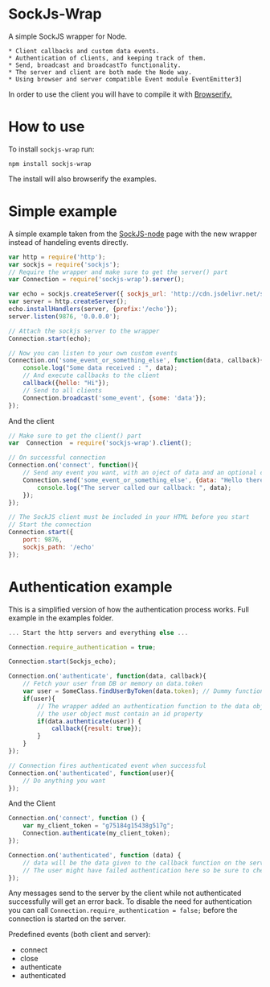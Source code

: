 SockJs-Wrap
===========
A simple SockJS wrapper for Node.

    * Client callbacks and custom data events. 
    * Authentication of clients, and keeping track of them. 
    * Send, broadcast and broadcastTo functionality. 
    * The server and client are both made the Node way.
    * Using browser and server compatible Event module EventEmitter3]
    
In order to use the client you will have to compile it with [Browserify.](https://github.com/substack/node-browserify)

How to use
=========

To install `sockjs-wrap` run:

    npm install sockjs-wrap

The install will also browserify the examples.

Simple example
==============
A simple example taken from the [SockJS-node](https://github.com/sockjs/sockjs-node) page with the new wrapper instead of handeling events directly.

```javascript
var http = require('http');
var sockjs = require('sockjs');
// Require the wrapper and make sure to get the server() part
var Connection = require('sockjs-wrap').server();

var echo = sockjs.createServer({ sockjs_url: 'http://cdn.jsdelivr.net/sockjs/0.3.4/sockjs.min.js' });
var server = http.createServer();
echo.installHandlers(server, {prefix:'/echo'});
server.listen(9876, '0.0.0.0');

// Attach the sockjs server to the wrapper 
Connection.start(echo);

// Now you can listen to your own custom events
Connection.on('some_event_or_something_else', function(data, callback){
    console.log("Some data received : ", data);
	// And execute callbacks to the client
    callback({hello: "Hi"});
    // Send to all clients
    Connection.broadcast('some_event', {some: 'data'});
});
```
And the client
```javascript
// Make sure to get the client() part
var  Connection  = require('sockjs-wrap').client();

// On successful connection
Connection.on('connect', function(){
    // Send any event you want, with an oject of data and an optional callback
    Connection.send('some_event_or_something_else', {data: "Hello there"}, function(data){
        console.log("The server called our callback: ", data);
    });
});

// The SockJS client must be included in your HTML before you start
// Start the connection
Connection.start({
    port: 9876,
    sockjs_path: '/echo'
});
```

Authentication example
======================
This is a simplified version of how the authentication process works. Full example in the examples folder.
```javascript
... Start the http servers and everything else ...

Connection.require_authentication = true;

Connection.start(Sockjs_echo);

Connection.on('authenticate', function(data, callback){
    // Fetch your user from DB or memory on data.token
    var user = SomeClass.findUserByToken(data.token); // Dummy function
    if(user){
        // The wrapper added an authentication function to the data object if the client wants to authenticate
        // the user object must contain an id property
        if(data.authenticate(user)) {
            callback({result: true});
        }
    }
});

// Connection fires authenticated event when successful
Connection.on('authenticated', function(user){
    // Do anything you want
});
```
And the Client
```javascript
Connection.on('connect', function () {
    var my_client_token = "g75184g15438g517g";
    Connection.authenticate(my_client_token);
});

Connection.on('authenticated', function (data) {
    // data will be the data given to the callback function on the server 
    // The user might have failed authentication here so be sure to check data for the result    
});
```
Any messages send to the server by the client while not authenticated successfully will get an error back.
To disable the need for authentication you can call 
`
Connection.require_authentication = false;
`
before the connection is started on the server.

Predefined events (both client and server):
* connect
* close
* authenticate
* authenticated

